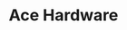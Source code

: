 ---
title: "Ace Hardware"
url: /grand-rapids/ace-hardware-east-beltline-avenue-northeast/
shop: doityourself
---